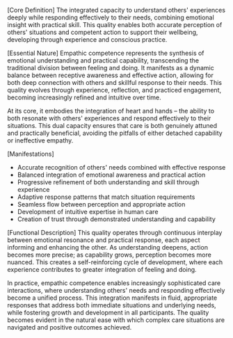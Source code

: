 [Core Definition]
The integrated capacity to understand others' experiences deeply while responding effectively to their needs, combining emotional insight with practical skill. This quality enables both accurate perception of others' situations and competent action to support their wellbeing, developing through experience and conscious practice.

[Essential Nature]
Empathic competence represents the synthesis of emotional understanding and practical capability, transcending the traditional division between feeling and doing. It manifests as a dynamic balance between receptive awareness and effective action, allowing for both deep connection with others and skillful response to their needs. This quality evolves through experience, reflection, and practiced engagement, becoming increasingly refined and intuitive over time.

At its core, it embodies the integration of heart and hands – the ability to both resonate with others' experiences and respond effectively to their situations. This dual capacity ensures that care is both genuinely attuned and practically beneficial, avoiding the pitfalls of either detached capability or ineffective empathy.

[Manifestations]
- Accurate recognition of others' needs combined with effective response
- Balanced integration of emotional awareness and practical action
- Progressive refinement of both understanding and skill through experience
- Adaptive response patterns that match situation requirements
- Seamless flow between perception and appropriate action
- Development of intuitive expertise in human care
- Creation of trust through demonstrated understanding and capability

[Functional Description]
This quality operates through continuous interplay between emotional resonance and practical response, each aspect informing and enhancing the other. As understanding deepens, action becomes more precise; as capability grows, perception becomes more nuanced. This creates a self-reinforcing cycle of development, where each experience contributes to greater integration of feeling and doing.

In practice, empathic competence enables increasingly sophisticated care interactions, where understanding others' needs and responding effectively become a unified process. This integration manifests in fluid, appropriate responses that address both immediate situations and underlying needs, while fostering growth and development in all participants. The quality becomes evident in the natural ease with which complex care situations are navigated and positive outcomes achieved.